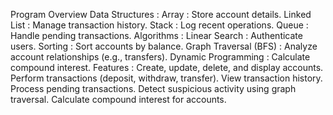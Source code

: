 Program Overview
Data Structures :
Array : Store account details.
Linked List : Manage transaction history.
Stack : Log recent operations.
Queue : Handle pending transactions.
Algorithms :
Linear Search : Authenticate users.
Sorting : Sort accounts by balance.
Graph Traversal (BFS) : Analyze account relationships (e.g., transfers).
Dynamic Programming : Calculate compound interest.
Features :
Create, update, delete, and display accounts.
Perform transactions (deposit, withdraw, transfer).
View transaction history.
Process pending transactions.
Detect suspicious activity using graph traversal.
Calculate compound interest for accounts.
